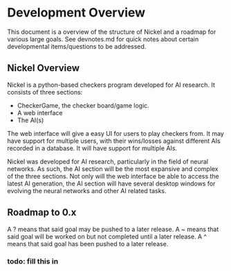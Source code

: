 # Development Overview

This document is a overview of the structure of Nickel and a
roadmap for various large goals. See devnotes.md for quick notes
about certain developmental items/questions to be addressed.

## Nickel Overview

Nickel is a python-based checkers program developed for AI
research. It consists of three sections:

* CheckerGame, the checker board/game logic.
* A web interface
* The AI(s)

The web interface will give a easy UI for users to play checkers
from. It may have support for multiple users, with their
wins/losses against different AIs recorded in a database. It 
will have support for multiple AIs.

Nickel was developed for AI research, particularly in the field
of neural networks. As such, the AI section will be the most
expansive and complex of the three sections. Not only will
the web interface be able to access the latest AI generation,
the AI section will have several desktop windows for evolving the
neural networks and other AI related tasks.

## Roadmap to 0.x

A ? means that said goal may be pushed to a later release.
A ~ means that said goal will be worked on but not completed
until a later release. A ^ means that said goal has been pushed
to a later release.

### todo: fill this in
